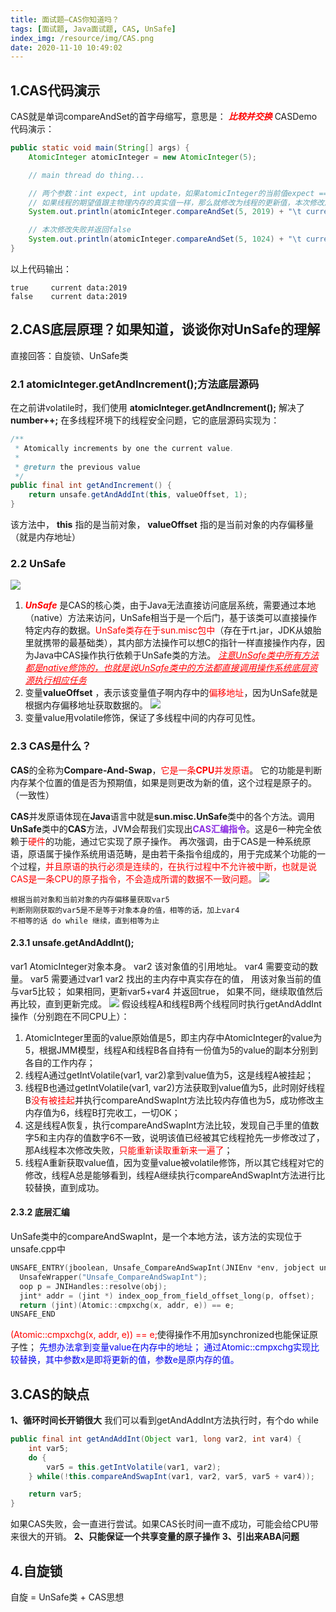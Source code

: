 ```yaml
---
title: 面试题—CAS你知道吗？
tags: [面试题, Java面试题, CAS, UnSafe]
index_img: /resource/img/CAS.png
date: 2020-11-10 10:49:02
---
```


## 1.CAS代码演示
CAS就是单词compareAndSet的首字母缩写，意思是： ***<font color=#FF000>比较并交换</font>***
CASDemo代码演示：
```java
public static void main(String[] args) {
    AtomicInteger atomicInteger = new AtomicInteger(5);

    // main thread do thing...

    // 两个参数：int expect, int update，如果atomicInteger的当前值expect == 5，那么就将atomicInteger的值改为update
    // 如果线程的期望值跟主物理内存的真实值一样，那么就修改为线程的更新值，本次修改成功并返回true
    System.out.println(atomicInteger.compareAndSet(5, 2019) + "\t current data:" + atomicInteger.get());

    // 本次修改失败并返回false
    System.out.println(atomicInteger.compareAndSet(5, 1024) + "\t current data:" + atomicInteger.get());
}
```
以上代码输出：
```text
true	 current data:2019
false	 current data:2019
```

## 2.CAS底层原理？如果知道，谈谈你对UnSafe的理解
直接回答：自旋锁、UnSafe类

### 2.1 atomicInteger.getAndIncrement();方法底层源码
在之前讲volatile时，我们使用 **atomicInteger.getAndIncrement();** 解决了 **number++;** 在多线程环境下的线程安全问题，它的底层源码实现为：
```java
/**
 * Atomically increments by one the current value.
 *
 * @return the previous value
 */
public final int getAndIncrement() {
    return unsafe.getAndAddInt(this, valueOffset, 1);
}
```
该方法中， **this** 指的是当前对象， **valueOffset** 指的是当前对象的内存偏移量（就是内存地址）

### 2.2 UnSafe
![](/resource/img/UnSafe.png)
1. ***<font color=#FF000>UnSafe</font>*** 是CAS的核心类，由于Java无法直接访问底层系统，需要通过本地（native）方法来访问，UnSafe相当于是一个后门，基于该类可以直接操作特定内存的数据。<font color=#FF000>UnSafe类存在于sun.misc包中</font>（存在于rt.jar，JDK从娘胎里就携带的最基础类），其内部方法操作可以想C的指针一样直接操作内存，因为Java中CAS操作执行依赖于UnSafe类的方法。
 <font color=#FF000><u>*注意UnSafe类中所有方法都是native修饰的，也就是说UnSafe类中的方法都直接调用操作系统底层资源执行相应任务*</u></font>
2. 变量**valueOffset** ，表示该变量值子啊内存中的<font color=#FF000>偏移地址</font>，因为UnSafe就是根据内存偏移地址获取数据的。
![](/resource/img/valueOffset.png)
3. 变量value用volatile修饰，保证了多线程中间的内存可见性。

### 2.3 CAS是什么？
**CAS**的全称为**Compare-And-Swap**，<font color=#FF000>它是一条**CPU**并发原语</font>。
它的功能是判断内存某个位置的值是否为预期值，如果是则更改为新的值，这个过程是原子的。（一致性）

**CAS**并发原语体现在**Java**语言中就是**sun.misc.UnSafe**类中的各个方法。调用**UnSafe**类中的**CAS**方法，JVM会帮我们实现出<font color=#8A2BE2>**CAS汇编指令**</font>。这是6一种完全依赖于<font color=#FF000>硬件</font>的功能，通过它实现了原子操作。
再次强调，由于CAS是一种系统原语，原语属于操作系统用语范畴，是由若干条指令组成的，用于完成某个功能的一个过程，<font color=#FF000>并且原语的执行必须是连续的，在执行过程中不允许被中断，也就是说CAS是一条CPU的原子指令，不会造成所谓的数据不一致问题。</font>
![](/resource/img/CAS.png)
```text
根据当前对象和当前对象的内存偏移量获取var5
判断刚刚获取的var5是不是等于对象本身的值，相等的话，加上var4
不相等的话 do while 继续，直到相等为止
```

#### 2.3.1 unsafe.getAndAddInt();
var1 AtomicInteger对象本身。
var2 该对象值的引用地址。
var4 需要变动的数量。
var5 需要通过var1 var2 找出的主内存中真实存在的值，
用该对象当前的值与var5比较；
如果相同，更新var5+var4 并返回true，
如果不同，继续取值然后再比较，直到更新完成。
![](/resource/img/unsafe-getAndAddInt.png)
假设线程A和线程B两个线程同时执行getAndAddInt操作（分别跑在不同CPU上）：
1. AtomicInteger里面的value原始值是5，即主内存中AtomicInteger的value为5，根据JMM模型，线程A和线程B各自持有一份值为5的value的副本分别到各自的工作内存；
2. 线程A通过getIntVolatile(var1, var2)拿到value值为5，这是线程A被挂起；
3. 线程B也通过getIntVolatile(var1, var2)方法获取到value值为5，此时刚好线程B<font color=#FF000>没有被挂起</font>并执行compareAndSwapInt方法比较内存值也为5，成功修改主内存值为6，线程B打完收工，一切OK；
4. 这是线程A恢复，执行compareAndSwapInt方法比较，发现自己手里的值数字5和主内存的值数字6不一致，说明该值已经被其它线程抢先一步修改过了，那A线程本次修改失败，<font color=#FF000>只能重新读取重新来一遍了</font>；
5. 线程A重新获取value值，因为变量value被volatile修饰，所以其它线程对它的修改，线程A总是能够看到，线程A继续执行compareAndSwapInt方法进行比较替换，直到成功。

#### 2.3.2 底层汇编
UnSafe类中的compareAndSwapInt，是一个本地方法，该方法的实现位于unsafe.cpp中
```cpp
UNSAFE_ENTRY(jboolean, Unsafe_CompareAndSwapInt(JNIEnv *env, jobject unsafe, jobject obj, jlong offset, jint e, jint x))
  UnsafeWrapper("Unsafe_CompareAndSwapInt");
  oop p = JNIHandles::resolve(obj);
  jint* addr = (jint *) index_oop_from_field_offset_long(p, offset);
  return (jint)(Atomic::cmpxchg(x, addr, e)) == e;
UNSAFE_END
```
<font color=#FF000>(Atomic::cmpxchg(x, addr, e)) == e;</font>使得操作不用加synchronized也能保证原子性；
<font color=#0000F>
先想办法拿到变量value在内存中的地址；
通过Atomic::cmpxchg实现比较替换，其中参数x是即将更新的值，参数e是原内存的值。
</font>

## 3.CAS的缺点
**1、循环时间长开销很大**
我们可以看到getAndAddInt方法执行时，有个do while
```java
public final int getAndAddInt(Object var1, long var2, int var4) {
    int var5;
    do {
        var5 = this.getIntVolatile(var1, var2);
    } while(!this.compareAndSwapInt(var1, var2, var5, var5 + var4));

    return var5;
}
```
如果CAS失败，会一直进行尝试。如果CAS长时间一直不成功，可能会给CPU带来很大的开销。
**2、只能保证一个共享变量的原子操作**
**3、引出来ABA问题**

## 4.自旋锁
自旋 = UnSafe类 + CAS思想

